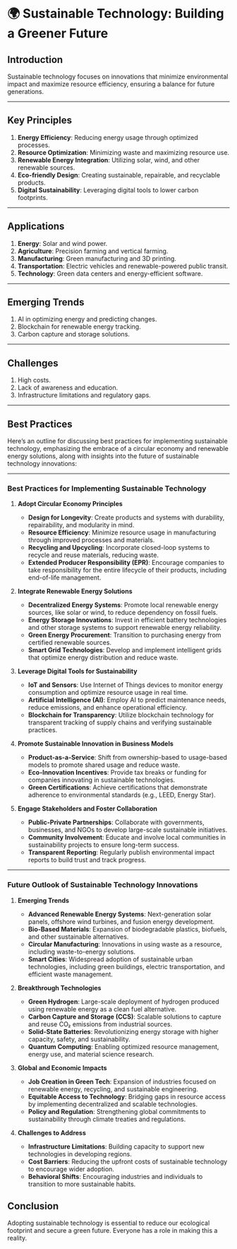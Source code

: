 

# 🌍 Sustainable Technology: Building a Greener Future  

## **Introduction**  
Sustainable technology focuses on innovations that minimize environmental impact and maximize resource efficiency, ensuring a balance for future generations.  

---

## **Key Principles**  
1. **Energy Efficiency**: Reducing energy usage through optimized processes.  
2. **Resource Optimization**: Minimizing waste and maximizing resource use.  
3. **Renewable Energy Integration**: Utilizing solar, wind, and other renewable sources.  
4. **Eco-friendly Design**: Creating sustainable, repairable, and recyclable products.  
5. **Digital Sustainability**: Leveraging digital tools to lower carbon footprints.  

---

## **Applications**  
1. **Energy**: Solar and wind power.  
2. **Agriculture**: Precision farming and vertical farming.  
3. **Manufacturing**: Green manufacturing and 3D printing.  
4. **Transportation**: Electric vehicles and renewable-powered public transit.  
5. **Technology**: Green data centers and energy-efficient software.  

---

## **Emerging Trends**  
1. AI in optimizing energy and predicting changes.  
2. Blockchain for renewable energy tracking.  
3. Carbon capture and storage solutions.  

---

## **Challenges**  
1. High costs.  
2. Lack of awareness and education.  
3. Infrastructure limitations and regulatory gaps.  

---

## **Best Practices**  
Here’s an outline for discussing best practices for implementing sustainable technology, emphasizing the embrace of a circular economy and renewable energy solutions, along with insights into the future of sustainable technology innovations:

---

### **Best Practices for Implementing Sustainable Technology**

1. **Adopt Circular Economy Principles**  
   - **Design for Longevity**: Create products and systems with durability, repairability, and modularity in mind.  
   - **Resource Efficiency**: Minimize resource usage in manufacturing through improved processes and materials.  
   - **Recycling and Upcycling**: Incorporate closed-loop systems to recycle and reuse materials, reducing waste.  
   - **Extended Producer Responsibility (EPR)**: Encourage companies to take responsibility for the entire lifecycle of their products, including end-of-life management.

2. **Integrate Renewable Energy Solutions**  
   - **Decentralized Energy Systems**: Promote local renewable energy sources, like solar or wind, to reduce dependency on fossil fuels.  
   - **Energy Storage Innovations**: Invest in efficient battery technologies and other storage systems to support renewable energy reliability.  
   - **Green Energy Procurement**: Transition to purchasing energy from certified renewable sources.  
   - **Smart Grid Technologies**: Develop and implement intelligent grids that optimize energy distribution and reduce waste.

3. **Leverage Digital Tools for Sustainability**  
   - **IoT and Sensors**: Use Internet of Things devices to monitor energy consumption and optimize resource usage in real time.  
   - **Artificial Intelligence (AI)**: Employ AI to predict maintenance needs, reduce emissions, and enhance operational efficiency.  
   - **Blockchain for Transparency**: Utilize blockchain technology for transparent tracking of supply chains and verifying sustainable practices.  

4. **Promote Sustainable Innovation in Business Models**  
   - **Product-as-a-Service**: Shift from ownership-based to usage-based models to promote shared usage and reduce waste.  
   - **Eco-Innovation Incentives**: Provide tax breaks or funding for companies innovating in sustainable technologies.  
   - **Green Certifications**: Achieve certifications that demonstrate adherence to environmental standards (e.g., LEED, Energy Star).

5. **Engage Stakeholders and Foster Collaboration**  
   - **Public-Private Partnerships**: Collaborate with governments, businesses, and NGOs to develop large-scale sustainable initiatives.  
   - **Community Involvement**: Educate and involve local communities in sustainability projects to ensure long-term success.  
   - **Transparent Reporting**: Regularly publish environmental impact reports to build trust and track progress.

---

### **Future Outlook of Sustainable Technology Innovations**

1. **Emerging Trends**  
   - **Advanced Renewable Energy Systems**: Next-generation solar panels, offshore wind turbines, and fusion energy development.  
   - **Bio-Based Materials**: Expansion of biodegradable plastics, biofuels, and other sustainable alternatives.  
   - **Circular Manufacturing**: Innovations in using waste as a resource, including waste-to-energy solutions.  
   - **Smart Cities**: Widespread adoption of sustainable urban technologies, including green buildings, electric transportation, and efficient waste management.

2. **Breakthrough Technologies**  
   - **Green Hydrogen**: Large-scale deployment of hydrogen produced using renewable energy as a clean fuel alternative.  
   - **Carbon Capture and Storage (CCS)**: Scalable solutions to capture and reuse CO₂ emissions from industrial sources.  
   - **Solid-State Batteries**: Revolutionizing energy storage with higher capacity, safety, and sustainability.  
   - **Quantum Computing**: Enabling optimized resource management, energy use, and material science research.

3. **Global and Economic Impacts**  
   - **Job Creation in Green Tech**: Expansion of industries focused on renewable energy, recycling, and sustainable engineering.  
   - **Equitable Access to Technology**: Bridging gaps in resource access by implementing decentralized and scalable technologies.  
   - **Policy and Regulation**: Strengthening global commitments to sustainability through climate treaties and regulations.

4. **Challenges to Address**  
   - **Infrastructure Limitations**: Building capacity to support new technologies in developing regions.  
   - **Cost Barriers**: Reducing the upfront costs of sustainable technology to encourage wider adoption.  
   - **Behavioral Shifts**: Encouraging industries and individuals to transition to more sustainable habits.

## **Conclusion**  
Adopting sustainable technology is essential to reduce our ecological footprint and secure a green future. Everyone has a role in making this a reality.  

